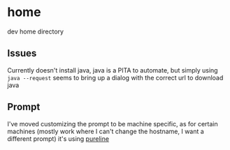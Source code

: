 home
====

dev home directory


## Issues

Currently doesn't install java, java is a PITA to automate, but simply using `java --request` seems to bring up a dialog with the correct url to download java


## Prompt

I've moved customizing the prompt to be machine specific, as for certain machines (mostly work where I can't change the hostname, I want a different prompt) it's using [pureline](https://github.com/chris-marsh/pureline)
